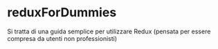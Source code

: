 # reduxForDummies
Si tratta di una guida semplice per utilizzare Redux (pensata per essere compresa da utenti non professionisti)
